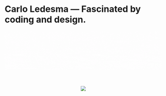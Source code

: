 # Carlo Ledesma — Fascinated by coding and design.

![Animated Intro](https://raw.githubusercontent.com/0Toki/0Toki/main/Add%20a%20heading.gif)
<h1 align="center">
    <img src="https://readme-typing-svg.herokuapp.com/?font=Righteous&size=35&center=true&vCenter=true&width=500&height=70&duration=4000&lines=Carlo+Ledesma+—+Fascinated+by+coding+and+design.
" />
</h1>
